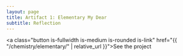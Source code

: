 ```yaml
---
layout: page
title: Artifact 1: Elementary My Dear
subtitle: Reflection
---
```

<a class="button is-fullwidth is-medium is-rounded is-link" href="{{ "/chemistry/elementary/" | relative_url }}">See the project</a>
